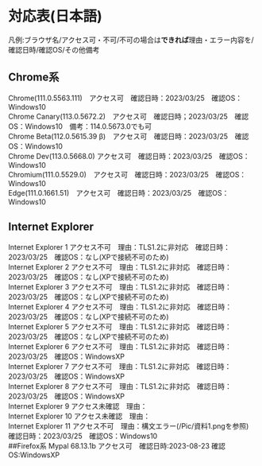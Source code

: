 # 対応表(日本語)
凡例:ブラウザ名/アクセス可・不可/不可の場合は**できれば**理由・エラー内容を/確認日時/確認OS/その他備考
## Chrome系
Chrome(111.0.5563.111)　アクセス可　確認日時：2023/03/25　確認OS：Windows10  
Chrome Canary(113.0.5672.2)　アクセス可　確認日時；2023/03/25　確認OS：Windows10　備考：114.0.5673.0でも可  
Chrome Beta(112.0.5615.39 β)　アクセス可　確認日時：2023/03/25　確認OS：Windows10  
Chrome Dev(113.0.5668.0) アクセス可　確認日時：2023/03/25　確認OS：Windows10  
Chromium(111.0.5529.0)　アクセス可　確認日時：2023/03/25　確認OS：Windows10  
Edge(111.0.1661.51)　アクセス可　確認日時：2023/03/25　確認OS：Windows10  
## Internet Explorer
Internet Explorer 1 アクセス不可　理由：TLS1.2に非対応　確認日時：2023/03/25　確認OS：なし(XPで接続不可のため)  
Internet Explorer 2 アクセス不可　理由：TLS1.2に非対応　確認日時：2023/03/25　確認OS：なし(XPで接続不可のため)  
Internet Explorer 3 アクセス不可　理由：TLS1.2に非対応　確認日時：2023/03/25　確認OS：なし(XPで接続不可のため)  
Internet Explorer 4 アクセス不可　理由：TLS1.2に非対応　確認日時：2023/03/25　確認OS：なし(XPで接続不可のため)  
Internet Explorer 5 アクセス不可　理由：TLS1.2に非対応　確認日時：2023/03/25　確認OS：なし(XPで接続不可のため)  
Internet Explorer 6 アクセス不可　理由：TLS1.2に非対応　確認日時：2023/03/25　確認OS：WindowsXP  
Internet Explorer 7 アクセス不可　理由：TLS1.2に非対応　確認日時：2023/03/25　確認OS：WindowsXP  
Internet Explorer 8 アクセス不可　理由：TLS1.2に非対応　確認日時：2023/03/25　確認OS：WindowsXP  
Internet Explorer 9 アクセス未確認　理由：  
Internet Explorer 10 アクセス未確認　理由：  
Internet Explorer 11 アクセス不可　理由：構文エラー(/Pic/資料1.pngを参照)　確認日時：2023/03/25　確認OS：Windows10  
##Firefox系
Mypal 68.13.1b アクセス可　確認日時:2023-08-23 確認OS:WindowsXP

